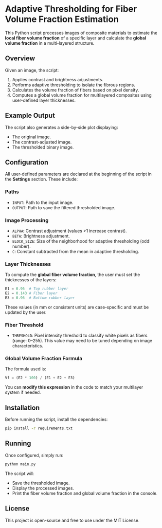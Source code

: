 # Adaptive Thresholding for Fiber Volume Fraction Estimation

This Python script processes images of composite materials to estimate the **local fiber volume fraction** of a specific layer and calculate the **global volume fraction** in a multi-layered structure.

## Overview

Given an image, the script:
1. Applies contrast and brightness adjustments.
2. Performs adaptive thresholding to isolate the fibrous regions.
3. Calculates the volume fraction of fibers based on pixel density.
4. Computes a global volume fraction for multilayered composites using user-defined layer thicknesses.

## Example Output

The script also generates a side-by-side plot displaying:
- The original image.
- The contrast-adjusted image.
- The thresholded binary image.

## Configuration

All user-defined parameters are declared at the beginning of the script in the **Settings** section. These include:

### Paths
- `INPUT`: Path to the input image.
- `OUTPUT`: Path to save the filtered thresholded image.

### Image Processing
- `ALPHA`: Contrast adjustment (values >1 increase contrast).
- `BETA`: Brightness adjustment.
- `BLOCK_SIZE`: Size of the neighborhood for adaptive thresholding (odd number).
- `C`: Constant subtracted from the mean in adaptive thresholding.

### Layer Thicknesses
To compute the **global fiber volume fraction**, the user must set the thicknesses of the layers:
```python
E1 = 0.96  # Top rubber layer
E2 = 0.143 # Fiber layer
E3 = 0.96  # Bottom rubber layer
```
These values (in mm or consistent units) are case-specific and must be updated by the user.

### Fiber Threshold
- `THRESHOLD`: Pixel intensity threshold to classify white pixels as fibers (range: 0–255). This value may need to be tuned depending on image characteristics.

### Global Volume Fraction Formula
The formula used is:
```python
Vf = (E2 * 100) / (E1 + E2 + E3)
```
You can **modify this expression** in the code to match your multilayer system if needed.

## Installation

Before running the script, install the dependencies:
```bash
pip install -r requirements.txt
```

## Running

Once configured, simply run:
```bash
python main.py
```
The script will:
- Save the thresholded image.
- Display the processed images.
- Print the fiber volume fraction and global volume fraction in the console.

## License

This project is open-source and free to use under the MIT License.
